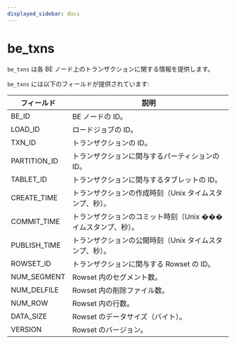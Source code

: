 ```yaml
---
displayed_sidebar: docs
---
```


# be_txns

`be_txns` は各 BE ノード上のトランザクションに関する情報を提供します。

`be_txns` には以下のフィールドが提供されています:

| **フィールド**       | **説明**                                         |
| -------------- | ------------------------------------------------ |
| BE_ID          | BE ノードの ID。                                   |
| LOAD_ID        | ロードジョブの ID。                              |
| TXN_ID         | トランザクションの ID。                          |
| PARTITION_ID   | トランザクションに関与するパーティションの ID。  |
| TABLET_ID      | トランザクションに関与するタブレットの ID。      |
| CREATE_TIME    | トランザクションの作成時刻（Unix タイムスタンプ、秒）。 |
| COMMIT_TIME    | トランザクションのコミット時刻（Unix ���イムスタンプ、秒）。 |
| PUBLISH_TIME   | トランザクションの公開時刻（Unix タイムスタンプ、秒）。 |
| ROWSET_ID      | トランザクションに関与する Rowset の ID。        |
| NUM_SEGMENT    | Rowset 内のセグメント数。                        |
| NUM_DELFILE    | Rowset 内の削除ファイル数。                      |
| NUM_ROW        | Rowset 内の行数。                                |
| DATA_SIZE      | Rowset のデータサイズ（バイト）。                |
| VERSION        | Rowset のバージョン。                            |
